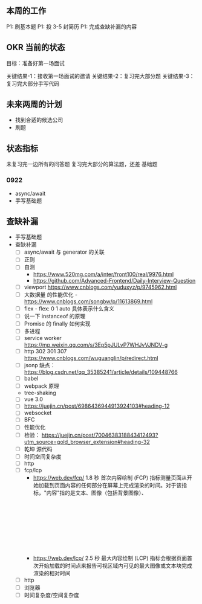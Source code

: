 ## 本周的工作

P1: 刷基本题
P1: 投 3-5 封简历
P1: 完成查缺补漏的内容

## OKR 当前的状态

目标：准备好第一场面试

关键结果-1：接收第一场面试的邀请
关键结果-2：复习完大部分题
关键结果-3：复习完大部分手写代码

## 未来两周的计划

- 找到合适的候选公司
- 刷题

## 状态指标

未复习完一边所有的问答题
复习完大部分的算法题，还差 基础题

### 0922

- async/await
- 手写基础题

## 查缺补漏

- 手写基础题
- 查缺补漏
  - [ ] async/await 与 generator 的关联
  - [ ] 正则
  - [ ] 自测
    - https://www.520mg.com/a/inter/front100/real/9976.html
    - https://github.com/Advanced-Frontend/Daily-Interview-Question
  - [ ] viewport https://www.cnblogs.com/yuduxyz/p/9745962.html
  - [ ] 大数据量 的性能优化 - https://www.cnblogs.com/songbw/p/11613869.html
  - [ ] flex - flex: 0 1 auto 具体表示什么含义
  - [ ] 说一下 instanceof 的原理
  - [ ] Promise 的 finally 如何实现
  - [ ] 多进程
  - [ ] service worker https://mp.weixin.qq.com/s/3Ep5pJULvP7WHJvVJNDV-g
  - [ ] http 302 301 307 https://www.cnblogs.com/wuguanglin/p/redirect.html
  - [ ] jsonp 缺点： https://blog.csdn.net/qq_35385241/article/details/109448766
  - [ ] babel
  - [ ] webpack 原理
  - tree-shaking
  - [ ] vue 3.0
  - [ ] https://juejin.cn/post/6986436944913924103#heading-12
  - [ ] websocket
  - [ ] BFC
  - [ ] 性能优化
  - [ ] 检验： https://juejin.cn/post/7004638318843412493?utm_source=gold_browser_extension#heading-32
  - [ ] 乾坤 源代码
  - [ ] 时间空间复杂度
  - [ ] http
  - [ ] fcp/lcp
    - https://web.dev/fcp/ 1.8 秒 首次内容绘制 (FCP) 指标测量页面从开始加载到页面内容的任何部分在屏幕上完成渲染的时间。对于该指标，"内容"指的是文本、图像（包括背景图像）、<svg>元素或非白色的<canvas>元素
    - https://web.dev/lcp/ 2.5 秒 最大内容绘制 (LCP) 指标会根据页面首次开始加载的时间点来报告可视区域内可见的最大图像或文本块完成渲染的相对时间
  - [ ] http
  - [ ] 浏览器
  - [ ] 时间复杂度/空间复杂度
